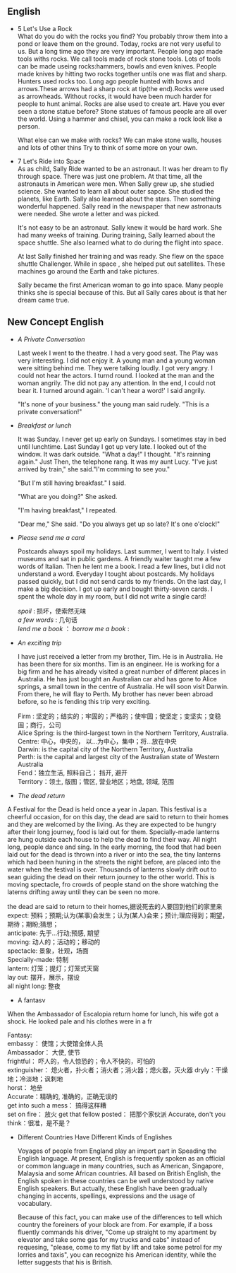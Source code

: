 ## English

- 5 Let's Use a Rock  
  What do you do with the rocks you find?
  You probably throw them into a pond or leave them on the ground. Today, rocks are not
  very useful to us. But a long time ago they are very important.
  People long ago made tools withs rocks. We call tools made of rock stone tools.
  Lots of tools can be made useing rocks:hammers, bowls and even knives.
  People made knives by hitting two rocks together untils one was flat and sharp.
  Hunters used rocks too. Long ago people hunted with bows and arrows.These arrows
  had a sharp rock at tip(the end).Rocks were used as arrowheads. Without rocks, it would
  have been much harder for people to hunt animal.
  Rocks are alse used to create art. Have you ever seen a stone statue before?
  Stone statues of famous people are all over the world. Using a hammer and chisel, you can
  make a rock look like a person.

  What else can we make with rocks? We can make stone walls, houses and lots of other thins
  Try to think of some more on your own.

- 7 Let's Ride into Space  
  As as child, Sally Ride wanted to be an astronaut. It was her dream to fly through space.
  There was just one problem. At that time, all the astronauts in American were men.
  When Sally grew up, she studied science. She wanted to learn all about outer sapce.
  She studied the planets, like Earth. Sally also learned about the stars.
  Then something wonderful happened. Sally read in the newspaper that new astronauts were
  needed. She wrote a letter and was picked.

  It's not easy to be an astronaut. Sally knew it would be hard work. She had many weeks of
  training. During training, Sally learned about the space shuttle. She also learned what to do during the flight into space.

  At last Sally finished her training and was ready. She flew on the space shuttle Challenger. While in space , she helped put out satellites. These machines go around the
  Earth and take pictures.

  Sally became the first American woman to go into space. Many people thinks she is special
  because of this. But all Sally cares about is that her dream came true.

## New Concept English

- _A Private Conversation_

  Last week I went to the theatre. I had a very good seat. The Play was very interesting. I did not enjoy it. A young man and a young woman were sitting behind me. They were talking loudly. I got very angry. I could not hear the actors. I turnd round. I looked at the man and the woman angrily. The did not pay any attention. In the end, I could not bear it. I turned around again. 'I can't hear a word!' I said angrily.

  "It's none of your business." the young man said rudely. "This is a private conversation!"

- _Breakfast or lunch_

  It was Sunday. I never get up early on Sundays. I sometimes stay in bed until lunchtime. Last Sunday I got up very late. I looked out of the window. It was dark outside. "What a day!" I thought. "It's rainning again." Just Then, the telephone rang. It was my aunt Lucy. "I've just arrived by train," she said."I'm comming to see you."

  "But I'm still having breakfast." I said.

  "What are you doing?" She asked.

  "I'm having breakfast," I repeated.

  "Dear me," She said. "Do you always get up so late? It's one o'clock!"

- _Please send me a card_

  Postcards always spoil my holidays. Last summer, I went to Italy. I visted museums and sat in public gardens. A friendly waiter taught me a few words of Italian. Then he lent me a book. I read a few lines, but i did not understand a word. Everyday I tought about postcards. My holidays passed quickly, but I did not send cards to my friends. On the last day, I make a big decision. I got up early and bought thirty-seven cards. I spent the whole day in my room, but I did not write a single card!

  _spoil_ : 损坏，使索然无味  
  _a few words_ : 几句话  
  _lend me a book_ ：
  _borrow me a book_ :

- _An exciting trip_

  I have just received a letter from my brother, Tim. He is in Australia. He has been there for six months. Tim is an engineer. He is working for a big firm and he has already visited a great number of different places in Australia. He has just bought an Australian car ahd has gone to Alice springs, a small town in the centre of Australia. He will soon visit Darwin. From there, he will flay to Perth. My brother has never been abroad before, so he is fending this trip very exciting.

  Firm : 坚定的；结实的；牢固的；严格的；使牢固；使坚定；变坚实；变稳固；商行，公司  
  Alice Spring: is the third-largest town in the Northern Territory, Australia.  
  Centre: 中心，中央的， 以…为中心，集中；将…放在中央  
  Darwin: is the capital city of the Northern Territory, Australia  
  Perth: is the capital and largest city of the Australian state of Western Australia  
  Fend：独立生活, 照料自己； 挡开, 避开  
  Territory：领土, 版图；管区, 营业地区；地盘, 领域, 范围

- _The dead return_

A Festival for the Dead is held once a year in Japan. This festival is a cheerful occasion, for on this day, the dead are said to return to their homes and they are welcomed by the living. As they are expected to be hungry after their long journey, food is laid out for them. Specially-made lanterns are hung outside each house to help the dead to find their way. All night long, people dance and sing. In the early morning, the food that had been laid out for the dead is thrown into a river or into the sea, the tiny lanterns which had been huning in the streets the night before, are placed into the water when the festival is over. Thousands of lanterns slowly drift out to sean guiding the dead on their return journey to the other world. This is moving spectacle, fro crowds of people stand on the shore watching the laterns drifting away until they can be seen no more.

the dead are said to return to their homes,据说死去的人要回到他们的家里来  
expect: 预料；预期;认为(某事)会发生；认为(某人)会来；预计;理应得到；期望，期待；期盼;猜想；  
anticipate: 先于…行动;预感, 期望  
moving: 动人的；活动的；移动的  
spectacle: 景象，壮观，场面  
Specially-made: 特制  
lantern: 灯笼；提灯；灯笼式天窗  
lay out: 摆开，展示，摆设  
all night long: 整夜

- A fantasv

When the Ambassador of Escalopia return home for lunch, his wife got a shock. He looked pale and his clothes were in a fr

Fantasy:  
embassy： 使馆；大使馆全体人员  
Ambassador： 大使, 使节  
frightful： 吓人的，令人惊恐的；令人不快的，可怕的  
extinguisher： 熄火者，扑火者；消火者；消火器；熄火器，灭火器
dryly：干燥地；冷淡地；讽刺地  
horst： 地垒  
Accurate：精确的, 准确的，正确无误的  
get into such a mess： 搞得这样糟  
set on fire： 放火
get that fellow posted： 把那个家伙派
Accurate, don't you think：很准，是不是？

- Different Countries Have Different Kinds of Englishes

  Voyages of people from England play an import part in Speading the English language. At present,
  English is frequently spoken as an official or common language in many countries, such as American,
  Singapore, Malaysia and some African countries. All based on British English, the English spoken in
  these countries can be well understood by native English speakers. But actually, these English have
  been gradually changing in accents, spellings, expressions and the usage of vocabulary.

  Because of this fact, you can make use of the differences to tell which country the foreiners of your
  block are from. For example, if a boss fluently commands his driver, "Come up straight to my apartment
  by elevator and take some gas for my trucks and cabs" instead of requesing, "please, come to my flat by
  lift and take some petrol for my lorries and taxis", you can recognize his American identity, while the
  letter suggests that his is British.

